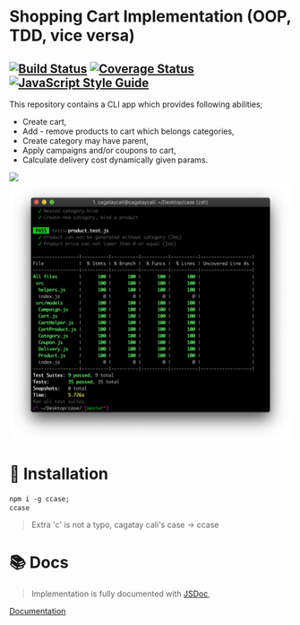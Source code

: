# Shopping Cart Implementation (OOP, TDD, vice versa)

[![Build Status](https://travis-ci.org/cagataycali/case.svg?branch=master)](https://travis-ci.org/cagataycali/case) [![Coverage Status](https://coveralls.io/repos/github/cagataycali/case/badge.svg?branch=master)](https://coveralls.io/github/cagataycali/case?branch=master) [![JavaScript Style Guide](https://img.shields.io/badge/code_style-standard-brightgreen.svg)](https://standardjs.com)
----

This repository contains a CLI app which provides following abilities;
* Create cart,
* Add - remove products to cart which belongs categories,
* Create category may have parent,
* Apply campaigns and/or coupons to cart,
* Calculate delivery cost dynamically given params.

![](./assets/case.gif)
![](./assets/codeCoverage.png)

# :rocket: Installation

```
npm i -g ccase;
ccase
```

> Extra 'c' is not a typo, cagatay cali's case -> ccase

# :books: Docs

> Implementation is fully documented with [JSDoc](https://devdocs.io/jsdoc/),

[Documentation](https://cagatay.js.org/case/)
